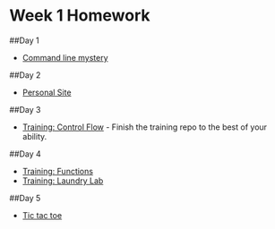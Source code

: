 # Week 1 Homework

##Day 1
- [Command line mystery](https://github.com/sf-wdi-36/command-line-mystery) 

##Day 2
- [Personal Site](https://github.com/sf-wdi-36/personal-portfolio)

##Day 3
- [Training: Control Flow](https://github.com/sf-wdi-36/js-control-flow-training) - Finish the training repo to the best of your ability.  

##Day 4
- [Training: Functions](https://github.com/sf-wdi-36/functions-exercises)
- [Training: Laundry Lab](https://github.com/sf-wdi-36/laundry-lab)

##Day 5
- [Tic tac toe](https://github.com/sf-wdi-36/tic-tac-toe)
